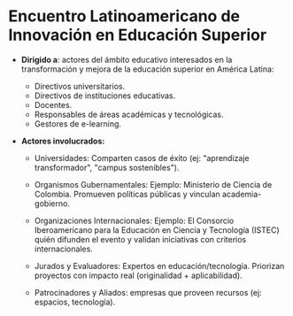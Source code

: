 # **Encuentro Latinoamericano de Innovación en Educación Superior**

+ **Dirigido a**: actores del ámbito educativo interesados en la transformación y mejora de la educación superior en América Latina:
	
	- Directivos universitarios.
	- Directivos de instituciones educativas.
	- Docentes.
	- Responsables de áreas académicas y tecnológicas.
	- Gestores de e-learning.



+ **Actores involucrados:**

	+ Universidades: Comparten casos de éxito (ej: "aprendizaje transformador", "campus sostenibles").
	
	+ Organismos Gubernamentales: Ejemplo: Ministerio de Ciencia de Colombia.  Promueven políticas públicas y vinculan academia-gobierno.
	
	+ Organizaciones Internacionales: Ejemplo: El Consorcio Iberoamericano para la Educación en Ciencia y Tecnología (ISTEC)  quién difunden el evento y validan iniciativas con criterios internacionales.
	
	+ Jurados y Evaluadores: Expertos en educación/tecnología.  Priorizan proyectos con impacto real (originalidad + aplicabilidad).
	
	+ Patrocinadores y Aliados: empresas que proveen recursos (ej: espacios, tecnología). 